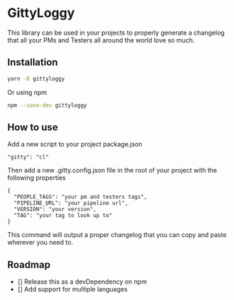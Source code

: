 # GittyLoggy

This library can be used in your projects to properly generate a changelog
that all your PMs and Testers all around the world love so much.

## Installation

```bash
yarn -D gittyloggy
```

Or using npm

```bash
npm --save-dev gittyloggy
```

## How to use

Add a new script to your project package.json

```
"gitty": "cl"
```

Then add a new .gitty.config.json file in the root of your project with the following properties

```json5
{
  "PEOPLE_TAGS": "your pm and testers tags",
  "PIPELINE_URL": "your pipeline url",
  "VERSION": "your version",
  "TAG": "your tag to look up to"
}
```

This command will output a proper changelog that you can copy and paste wherever you need to.

## Roadmap

- [] Release this as a devDependency on npm
- [] Add support for multiple languages
